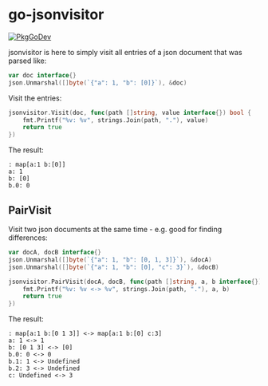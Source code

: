 # go-jsonvisitor
[![PkgGoDev](https://pkg.go.dev/badge/github.com/tfaller/go-jsonvisitor)](https://pkg.go.dev/github.com/tfaller/go-jsonvisitor)

jsonvisitor is here to simply visit all entries of a json
document that was parsed like:

```go
var doc interface{}
json.Unmarshal([]byte(`{"a": 1, "b": [0]}`), &doc)
```

Visit the entries:
```go
jsonvisitor.Visit(doc, func(path []string, value interface{}) bool {
    fmt.Printf("%v: %v", strings.Join(path, "."), value)
    return true
})
```

The result:
```
: map[a:1 b:[0]]
a: 1
b: [0]
b.0: 0
```

## PairVisit
Visit two json documents at the same time - e.g. good for finding differences:

```go
var docA, docB interface{}
json.Unmarshal([]byte(`{"a": 1, "b": [0, 1, 3]}`), &docA)
json.Unmarshal([]byte(`{"a": 1, "b": [0], "c": 3}`), &docB)

jsonvisitor.PairVisit(docA, docB, func(path []string, a, b interface{}) bool {
	fmt.Printf("%v: %v <-> %v", strings.Join(path, "."), a, b)
	return true
})
```
The result:
```
: map[a:1 b:[0 1 3]] <-> map[a:1 b:[0] c:3]
a: 1 <-> 1
b: [0 1 3] <-> [0]
b.0: 0 <-> 0
b.1: 1 <-> Undefined
b.2: 3 <-> Undefined
c: Undefined <-> 3
```